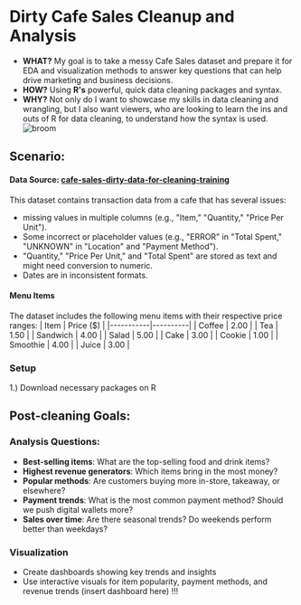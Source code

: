 # Dirty Cafe Sales Cleanup and Analysis
- **WHAT?** My goal is to take a messy Cafe Sales dataset and prepare it for EDA and visualization methods to answer key questions that can help drive marketing and business decisions.
- **HOW?** Using **R's** powerful, quick data cleaning packages and syntax.
- **WHY?** Not only do I want to showcase my skills in data cleaning and wrangling, but I also want viewers, who are looking to learn the ins and outs of R for data cleaning, to understand how the syntax is used.
![broom](https://media.istockphoto.com/id/1028718088/vector/mop-and-broom-for-cleaning.jpg?s=612x612&w=0&k=20&c=i-cO6Gl1XsX-09fBvLCUsrlNtIaHMzgHirSITadQd7o=)

## Scenario:
#### Data Source: [cafe-sales-dirty-data-for-cleaning-training](https://www.kaggle.com/datasets/ahmedmohamed2003/cafe-sales-dirty-data-for-cleaning-training) 
This dataset contains transaction data from a cafe that has several issues:
- missing values in multiple columns (e.g., "Item," "Quantity," "Price Per Unit").
- Some incorrect or placeholder values (e.g., "ERROR" in "Total Spent," "UNKNOWN" in "Location" and "Payment Method").
- "Quantity," "Price Per Unit," and "Total Spent" are stored as text and might need conversion to numeric.
- Dates are in inconsistent formats.

#### Menu Items
The dataset includes the following menu items with their respective price ranges:
| Item      | Price ($) |
|-----------|----------|
| Coffee    | 2.00     |
| Tea       | 1.50     |
| Sandwich  | 4.00     |
| Salad     | 5.00     |
| Cake      | 3.00     |
| Cookie    | 1.00     |
| Smoothie  | 4.00     |
| Juice     | 3.00     |

### Setup
1.) Download necessary packages on R


## Post-cleaning Goals:
  ### Analysis Questions:
  - **Best-selling items**: What are the top-selling food and drink items?
  - **Highest revenue generators**: Which items bring in the most money?
  - **Popular methods**: Are customers buying more in-store, takeaway, or elsewhere?
  - **Payment trends**: What is the most common payment method? Should we push digital wallets more?
  - **Sales over time**: Are there seasonal trends? Do weekends perform better than weekdays?
 
  ### Visualization
  - Create dashboards showing key trends and insights
  - Use interactive visuals for item popularity, payment methods, and revenue trends
    (insert dashboard here) !!!
